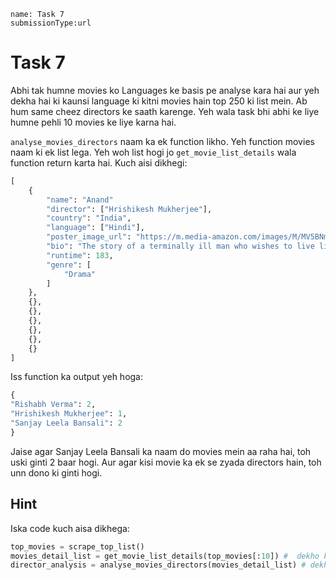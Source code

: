 ```ngMeta
name: Task 7
submissionType:url
```

# Task 7

Abhi tak humne movies ko Languages ke basis pe analyse kara hai aur yeh dekha hai ki kaunsi language ki kitni movies hain top 250 ki list mein. Ab hum same cheez directors ke saath karenge. Yeh wala task bhi abhi ke liye humne pehli 10 movies ke liye karna hai.

`analyse_movies_directors` naam ka ek function likho. Yeh function movies naam ki ek list lega. Yeh woh list hogi jo `get_movie_list_details` wala function return karta hai. Kuch aisi dikhegi:

```python
[
	{
		"name": "Anand"
		"director": ["Hrishikesh Mukherjee"],
		"country": "India",
		"language": ["Hindi"],
		"poster_image_url": "https://m.media-amazon.com/images/M/MV5BNmZkMTMzNmEtMWU5NC00MjEzLWE5MzktYzRlMmQyMzk0YmM1XkEyXkFqcGdeQXVyNTA4NzY1MzY@._V1_UX182_CR0,0,182,268_AL__QL50.jpg",
		"bio": "The story of a terminally ill man who wishes to live life to the3 full before the inevitable occurs, as told by his best friend.",
		"runtime": 183,
		"genre": [
			"Drama"
		]
	},
	{},
	{},
	{},
	{},
	{},
	{}
]
```

Iss function ka output yeh hoga:

```python
{
"Rishabh Verma": 2,
"Hrishikesh Mukherjee": 1,
"Sanjay Leela Bansali": 2
}
```

Jaise agar Sanjay Leela Bansali ka naam do movies mein aa raha hai, toh uski ginti 2 baar hogi. Aur agar kisi movie ka ek se zyada directors hain, toh unn dono ki ginti hogi.


## Hint

Iska code kuch aisa dikhega:

```python
top_movies = scrape_top_list()
movies_detail_list = get_movie_list_details(top_movies[:10]) #  dekho kaise humne slicing ka use karke humne sirf pehli 10 movies input di. Yeh karna yaad rakhna :)
director_analysis = analyse_movies_directors(movies_detail_list) # dekho kaise get_movie_list_details ki return value humne analyse_movies_directors function mein de di
```
